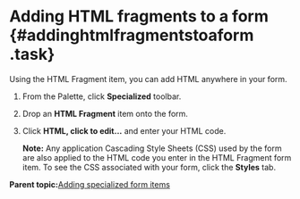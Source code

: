# Adding HTML fragments to a form {#addinghtmlfragmentstoaform .task}

Using the HTML Fragment item, you can add HTML anywhere in your form.

1.  From the Palette, click **Specialized** toolbar.

2.  Drop an **HTML Fragment** item onto the form.

3.  Click **HTML, click to edit...** and enter your HTML code.

    **Note:** Any application Cascading Style Sheets \(CSS\) used by the form are also applied to the HTML code you enter in the HTML Fragment form item. To see the CSS associated with your form, click the **Styles** tab.


**Parent topic:**[Adding specialized form items](wi_introduction_to_specialized_form_items.md)

